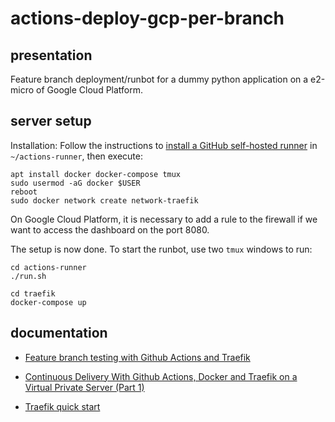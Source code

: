 # actions-deploy-gcp-per-branch

## presentation
Feature branch deployment/runbot for a dummy python application on a e2-micro
of Google Cloud Platform.

## server setup

Installation:
Follow the instructions to [install a GitHub self-hosted runner](https://docs.github.com/en/actions/hosting-your-own-runners/adding-self-hosted-runners) in `~/actions-runner`, then execute:

```
apt install docker docker-compose tmux
sudo usermod -aG docker $USER
reboot
sudo docker network create network-traefik
```

On Google Cloud Platform, it is necessary to add a rule to the firewall if we want to access the dashboard on the port 8080.

The setup is now done. To start the runbot, use two `tmux` windows to run:

```
cd actions-runner
./run.sh
```

```
cd traefik
docker-compose up
```

## documentation

- [Feature branch testing with Github Actions and Traefik](https://diyor28.medium.com/feature-branch-testing-with-github-actions-and-traefik-b27936ec2a7e)

- [Continuous Delivery With Github Actions, Docker and Traefik on a Virtual Private Server (Part 1)](https://dev.to/alexandrupero/continuous-delivery-with-github-actions-docker-and-traefik-on-a-virtual-private-server-part-1-3285)

- [Traefik quick start](https://doc.traefik.io/traefik/getting-started/quick-start/)
